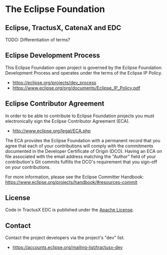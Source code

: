 # The Eclipse Foundation

## Eclipse, TractusX, CatenaX and EDC

TODO: Differentiation of terms?

## Eclipse Development Process

This Eclipse Foundation open project is governed by the Eclipse Foundation
Development Process and operates under the terms of the Eclipse IP Policy.

* https://eclipse.org/projects/dev_process
* https://www.eclipse.org/org/documents/Eclipse_IP_Policy.pdf

## Eclipse Contributor Agreement

In order to be able to contribute to Eclipse Foundation projects you must
electronically sign the Eclipse Contributor Agreement (ECA).

* http://www.eclipse.org/legal/ECA.php

The ECA provides the Eclipse Foundation with a permanent record that you agree
that each of your contributions will comply with the commitments documented in
the Developer Certificate of Origin (DCO). Having an ECA on file associated with
the email address matching the "Author" field of your contribution's Git commits
fulfills the DCO's requirement that you sign-off on your contributions.

For more information, please see the Eclipse Committer Handbook:
https://www.eclipse.org/projects/handbook/#resources-commit

## License

Code in TractusX EDC is published under the [Apache License](https://github.com/eclipse-tractusx/tractusx-edc/blob/main/LICENSE).

## Contact

Contact the project developers via the project's "dev" list.

* https://accounts.eclipse.org/mailing-list/tractusx-dev